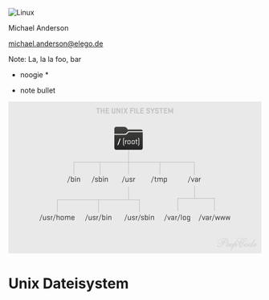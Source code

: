 ![Linux](https://farm3.staticflickr.com/2066/2267724740_e367ff504a_z_d.jpg)

Michael Anderson

michael.anderson@elego.de


Note: La, la la
foo, bar
* noogie *

* note bullet


![UnixFS](images/unixfs.png)
# Unix Dateisystem




